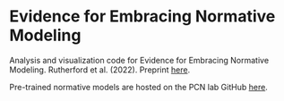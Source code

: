 # Evidence for Embracing Normative Modeling

Analysis and visualization code for Evidence for Embracing Normative Modeling. Rutherford et al. (2022). Preprint [here](https://www.biorxiv.org/content/10.1101/2022.11.14.516460v1.full.pdf).

Pre-trained normative models are hosted on the PCN lab GitHub [here](https://github.com/predictive-clinical-neuroscience/braincharts).
